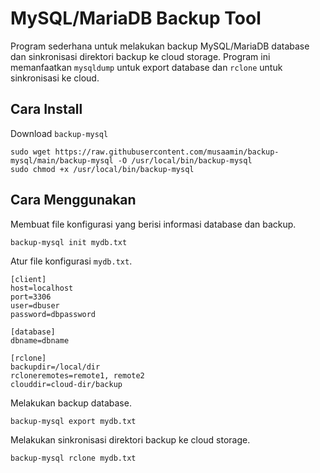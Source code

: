# MySQL/MariaDB Backup Tool

Program sederhana untuk melakukan backup MySQL/MariaDB database dan sinkronisasi direktori backup ke cloud storage. Program ini memanfaatkan `mysqldump` untuk export database dan `rclone` untuk sinkronisasi ke cloud.

## Cara Install
Download `backup-mysql`

```
sudo wget https://raw.githubusercontent.com/musaamin/backup-mysql/main/backup-mysql -O /usr/local/bin/backup-mysql
sudo chmod +x /usr/local/bin/backup-mysql
```

## Cara Menggunakan
Membuat file konfigurasi yang berisi informasi database dan backup.

```
backup-mysql init mydb.txt
```

Atur file konfigurasi `mydb.txt`.

```
[client]
host=localhost
port=3306
user=dbuser
password=dbpassword

[database]
dbname=dbname

[rclone]
backupdir=/local/dir
rcloneremotes=remote1, remote2
clouddir=cloud-dir/backup
```

Melakukan backup database.

```
backup-mysql export mydb.txt
```

Melakukan sinkronisasi direktori backup ke cloud storage.

```
backup-mysql rclone mydb.txt
```